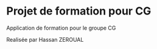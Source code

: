 # Projet de formation pour CG

Application de formation pour le groupe CG

Realisée par Hassan ZEROUAL
